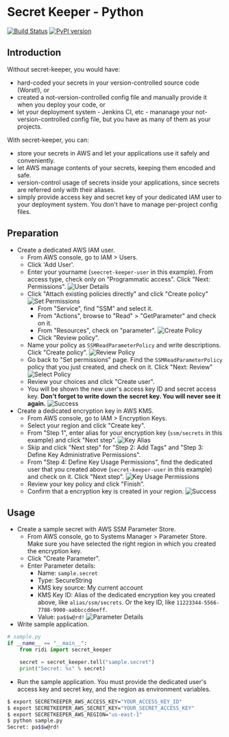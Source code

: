 # Secret Keeper - Python

[![Build Status](https://travis-ci.com/ridi/secret-keeper-python.svg?branch=master)](https://travis-ci.com/ridi/secret-keeper-python)
[![PyPI version](https://badge.fury.io/py/secret-keeper.svg)](https://badge.fury.io/py/secret-keeper)

## Introduction
Without secret-keeper, you would have:
- hard-coded your secrets in your version-controlled source code (Worst!), or
- created a not-version-controlled config file and manually provide it when you deploy your code, or
- let your deployment system - Jenkins CI, etc - mananage your not-version-controlled config file, but you have as many of them as your projects.

With secret-keeper, you can:
- store your secrets in AWS and let your applications use it safely and conveniently.
- let AWS manage contents of your secrets, keeping them encoded and safe.
- version-control usage of secrets inside your applications, since secrets are referred only with their aliases.
- simply provide access key and secret key of your dedicated IAM user to your deployment system. You don't have to manage per-project config files.


## Preparation
- Create a dedicated AWS IAM user.
  - From AWS console, go to IAM > Users.
  - Click 'Add User'.
  - Enter your yourname (`seecret-keeper-user` in this example). From access type, check only on "Programmatic access". Click "Next: Permissions".
  ![User Details](images/AddUser-01-user-details.png)
  - Click "Attach existing policies directly" and click "Create policy"
  ![Set Permissions](images/AddUser-02-set-permissions.png)
    - From "Service", find "SSM" and select it.
    - From "Actions", browse to "Read" > "GetParameter" and check on it.
    - From "Resources", check on "parameter".
    ![Create Policy](images/AddUser-03-create-policy.png)
    - Click "Review policy".
  - Name your policy as `SSMReadParameterPolicy` and write descriptions. Click "Create policy".
  ![Review Policy](images/AddUser-04-review-policy.png)
  - Go back to "Set permissions" page. Find the `SSMReadParameterPolicy` policy that you just created, and check on it. Click "Next: Review"
  ![Select Policy](images/AddUser-05-select-policy.png)
  - Review your choices and click "Create user".
  - You will be shown the new user's access key ID and secret access key. **Don't forget to write down the secret key. You will never see it again.**
  ![Success](images/AddUser-06-success.png)
- Create a dedicated encryption key in AWS KMS.
  - From AWS console, go to IAM > Encryption Keys.
  - Select your region and click "Create key".
  - From "Step 1", enter alias for your encryption key (`ssm/secrets` in this example) and click "Next step".
  ![Key Alias](images/CreateKey-01-alias.png)
  - Skip and click "Next step" for "Step 2: Add Tags" and "Step 3: Define Key Administrative Permissions".
  - From "Step 4: Define Key Usage Permissions", find the dedicated user that you created above (`secret-keeper-user` in this example) and check on it. Click "Next step".
  ![Key Usage Permissions](images/CreateKey-02-usage-permissions.png)
  - Review your key policy and click "Finish".
  - Confirm that a encryption key is created in your region.
  ![Success](images/CreateKey-03-success.png)

## Usage
- Create a sample secret with AWS SSM Parameter Store.
  - From AWS console, go to Systems Manager > Parameter Store. Make sure you have selected the right region in which you created the encryption key.
  - Click "Create Parameter".
  - Enter Parameter details:
    - Name: `sample.secret`
    - Type: SecureString
    - KMS key source: My current account
    - KMS Key ID: Alias of the dedicated encryption key you created above, like `alias/ssm/secrets`. Or the key ID, like `11223344-5566-7788-9900-aabbccddeeff`.
    - Value: `pa$$w@rd!`
  ![Parameter Details](images/CreateParam-01-parameter-details.png)
- Write sample application.
```Python
# sample.py
if __name__ == "__main__":
    from ridi import secret_keeper

    secret = secret_keeper.tell("sample.secret")
    print("Secret: %s" % secret)
```

- Run the sample application. You must provide the dedicated user's access key and secret key, and the region as environment variables.
```bash
$ export SECRETKEEPER_AWS_ACCESS_KEY="YOUR_ACCESS_KEY_ID"
$ export SECRETKEEPER_AWS_SECRET_KEY="YOUR_SECRET_ACCESS_KEY"
$ export SECRETKEEPER_AWS_REGION="us-east-1"
$ python sample.py
Secret: pa$$w@rd!
```
